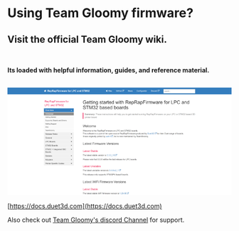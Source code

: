 # Using Team Gloomy firmware?<br>   
    
## Visit the official Team Gloomy wiki.  
<br>  

**Its loaded with helpful information, guides, and reference material.**  
<br>  

![enter image description here](https://raw.githubusercontent.com/MintyTrebor/ReleaseMgr/main/RelMgrData/splash/gloomyDocs.png)<br>   
    
[https://docs.duet3d.com](https://docs.duet3d.com)    
    
Also check out [Team Gloomy's discord Channel](https://discord.gg/uS97Qs7) for support.
